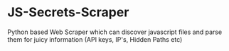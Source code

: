 # JS-Secrets-Scraper
Python based Web Scraper which can discover javascript files and parse them for juicy information (API keys, IP's, Hidden Paths etc)
